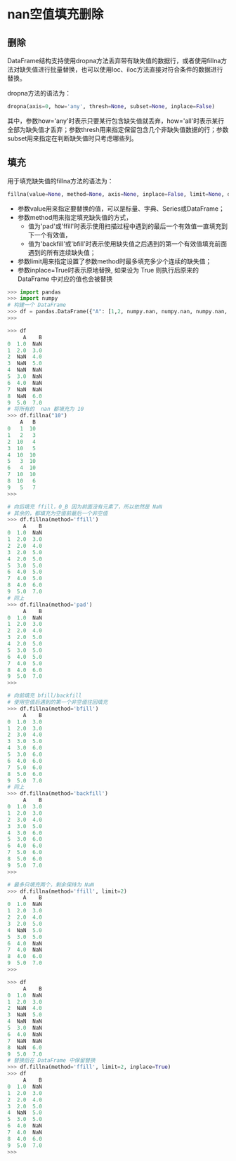 # nan空值填充删除

## 删除

DataFrame结构支持使用dropna方法丢弃带有缺失值的数据行，或者使用fillna方法对缺失值进行批量替换，也可以使用loc、iloc方法直接对符合条件的数据进行替换。

dropna方法的语法为：
```py
dropna(axis=0, how='any', thresh=None, subset=None, inplace=False)
```
其中，参数how='any'时表示只要某行包含缺失值就丢弃，how='all'时表示某行全部为缺失值才丢弃；参数thresh用来指定保留包含几个非缺失值数据的行；参数subset用来指定在判断缺失值时只考虑哪些列。

## 填充

用于填充缺失值的fillna方法的语法为：
```py
fillna(value=None, method=None, axis=None, inplace=False, limit=None, downcast=None, **kwargs)
```
* 参数value用来指定要替换的值，可以是标量、字典、Series或DataFrame；
* 参数method用来指定填充缺失值的方式，
  * 值为'pad'或'ffill'时表示使用扫描过程中遇到的最后一个有效值一直填充到下一个有效值，
  * 值为'backfill'或'bfill'时表示使用缺失值之后遇到的第一个有效值填充前面遇到的所有连续缺失值；
* 参数limit用来指定设置了参数method时最多填充多少个连续的缺失值；
* 参数inplace=True时表示原地替换, 如果设为 True 则执行后原来的 DataFrame 中对应的值也会被替换


```py
>>> import pandas
>>> import numpy
# 构建一个 DataFrame 
>>> df = pandas.DataFrame({"A": [1,2, numpy.nan, numpy.nan, numpy.nan, 3,4, numpy.nan, numpy.nan, 5], "B": [numpy.nan, 3,4,5,numpy.nan, numpy.nan, numpy.nan, numpy.nan, 6,7]})
>>> 
```
```py
>>> df
     A    B
0  1.0  NaN
1  2.0  3.0
2  NaN  4.0
3  NaN  5.0
4  NaN  NaN
5  3.0  NaN
6  4.0  NaN
7  NaN  NaN
8  NaN  6.0
9  5.0  7.0
# 将所有的  nan 都填充为 10
>>> df.fillna("10")
    A   B
0   1  10
1   2   3
2  10   4
3  10   5
4  10  10
5   3  10
6   4  10
7  10  10
8  10   6
9   5   7
>>> 
```
```py
# 向后填充 ffill，0_B 因为前面没有元素了，所以依然是 NaN
# 其余的，都填充为空值前最后一个非空值
>>> df.fillna(method='ffill')
     A    B
0  1.0  NaN
1  2.0  3.0
2  2.0  4.0
3  2.0  5.0
4  2.0  5.0
5  3.0  5.0
6  4.0  5.0
7  4.0  5.0
8  4.0  6.0
9  5.0  7.0
# 同上
>>> df.fillna(method='pad')
     A    B
0  1.0  NaN
1  2.0  3.0
2  2.0  4.0
3  2.0  5.0
4  2.0  5.0
5  3.0  5.0
6  4.0  5.0
7  4.0  5.0
8  4.0  6.0
9  5.0  7.0
>>> 
```
```py
# 向前填充 bfill/backfill
# 使用空值后遇到的第一个非空值往回填充
>>> df.fillna(method='bfill')
     A    B
0  1.0  3.0
1  2.0  3.0
2  3.0  4.0
3  3.0  5.0
4  3.0  6.0
5  3.0  6.0
6  4.0  6.0
7  5.0  6.0
8  5.0  6.0
9  5.0  7.0
# 同上
>>> df.fillna(method='backfill')
     A    B
0  1.0  3.0
1  2.0  3.0
2  3.0  4.0
3  3.0  5.0
4  3.0  6.0
5  3.0  6.0
6  4.0  6.0
7  5.0  6.0
8  5.0  6.0
9  5.0  7.0
>>> 
```
```py
# 最多只填充两个，剩余保持为 NaN
>>> df.fillna(method='ffill', limit=2)
     A    B
0  1.0  NaN
1  2.0  3.0
2  2.0  4.0
3  2.0  5.0
4  NaN  5.0
5  3.0  5.0
6  4.0  NaN
7  4.0  NaN
8  4.0  6.0
9  5.0  7.0
>>> 
```
```py
>>> df
     A    B
0  1.0  NaN
1  2.0  3.0
2  NaN  4.0
3  NaN  5.0
4  NaN  NaN
5  3.0  NaN
6  4.0  NaN
7  NaN  NaN
8  NaN  6.0
9  5.0  7.0
# 替换后在 DataFrame 中保留替换
>>> df.fillna(method='ffill', limit=2, inplace=True)
>>> df
     A    B
0  1.0  NaN
1  2.0  3.0
2  2.0  4.0
3  2.0  5.0
4  NaN  5.0
5  3.0  5.0
6  4.0  NaN
7  4.0  NaN
8  4.0  6.0
9  5.0  7.0
>>> 
```

